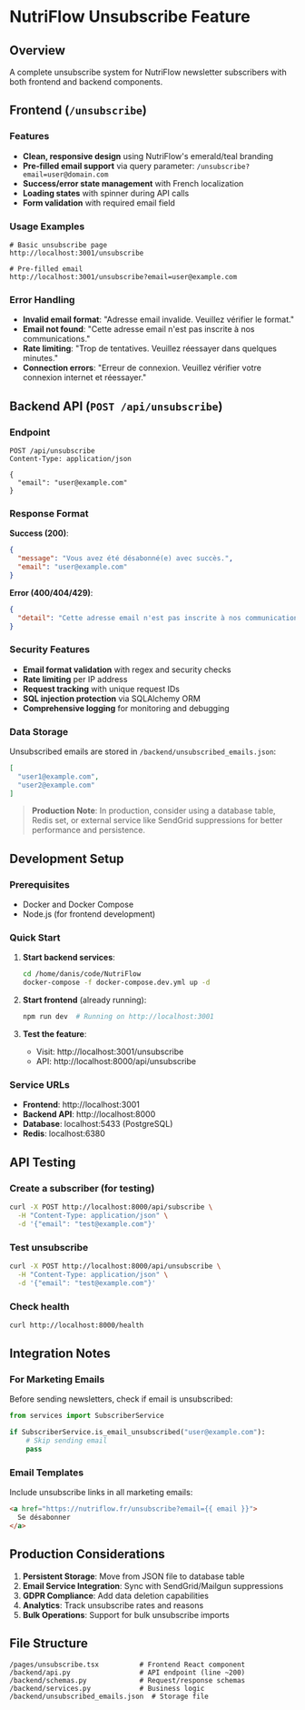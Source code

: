 # NutriFlow Unsubscribe Feature

## Overview
A complete unsubscribe system for NutriFlow newsletter subscribers with both frontend and backend components.

## Frontend (`/unsubscribe`)

### Features
- **Clean, responsive design** using NutriFlow's emerald/teal branding
- **Pre-filled email support** via query parameter: `/unsubscribe?email=user@domain.com`
- **Success/error state management** with French localization
- **Loading states** with spinner during API calls
- **Form validation** with required email field

### Usage Examples
```
# Basic unsubscribe page
http://localhost:3001/unsubscribe

# Pre-filled email
http://localhost:3001/unsubscribe?email=user@example.com
```

### Error Handling
- **Invalid email format**: "Adresse email invalide. Veuillez vérifier le format."
- **Email not found**: "Cette adresse email n'est pas inscrite à nos communications."
- **Rate limiting**: "Trop de tentatives. Veuillez réessayer dans quelques minutes."
- **Connection errors**: "Erreur de connexion. Veuillez vérifier votre connexion internet et réessayer."

## Backend API (`POST /api/unsubscribe`)

### Endpoint
```
POST /api/unsubscribe
Content-Type: application/json

{
  "email": "user@example.com"
}
```

### Response Format
**Success (200)**:
```json
{
  "message": "Vous avez été désabonné(e) avec succès.",
  "email": "user@example.com"
}
```

**Error (400/404/429)**:
```json
{
  "detail": "Cette adresse email n'est pas inscrite à nos communications."
}
```

### Security Features
- **Email format validation** with regex and security checks
- **Rate limiting** per IP address
- **Request tracking** with unique request IDs
- **SQL injection protection** via SQLAlchemy ORM
- **Comprehensive logging** for monitoring and debugging

### Data Storage
Unsubscribed emails are stored in `/backend/unsubscribed_emails.json`:
```json
[
  "user1@example.com",
  "user2@example.com"
]
```

> **Production Note**: In production, consider using a database table, Redis set, or external service like SendGrid suppressions for better performance and persistence.

## Development Setup

### Prerequisites
- Docker and Docker Compose
- Node.js (for frontend development)

### Quick Start
1. **Start backend services**:
   ```bash
   cd /home/danis/code/NutriFlow
   docker-compose -f docker-compose.dev.yml up -d
   ```

2. **Start frontend** (already running):
   ```bash
   npm run dev  # Running on http://localhost:3001
   ```

3. **Test the feature**:
   - Visit: http://localhost:3001/unsubscribe
   - API: http://localhost:8000/api/unsubscribe

### Service URLs
- **Frontend**: http://localhost:3001
- **Backend API**: http://localhost:8000
- **Database**: localhost:5433 (PostgreSQL)
- **Redis**: localhost:6380

## API Testing

### Create a subscriber (for testing)
```bash
curl -X POST http://localhost:8000/api/subscribe \
  -H "Content-Type: application/json" \
  -d '{"email": "test@example.com"}'
```

### Test unsubscribe
```bash
curl -X POST http://localhost:8000/api/unsubscribe \
  -H "Content-Type: application/json" \
  -d '{"email": "test@example.com"}'
```

### Check health
```bash
curl http://localhost:8000/health
```

## Integration Notes

### For Marketing Emails
Before sending newsletters, check if email is unsubscribed:
```python
from services import SubscriberService

if SubscriberService.is_email_unsubscribed("user@example.com"):
    # Skip sending email
    pass
```

### Email Templates
Include unsubscribe links in all marketing emails:
```html
<a href="https://nutriflow.fr/unsubscribe?email={{ email }}">
  Se désabonner
</a>
```

## Production Considerations

1. **Persistent Storage**: Move from JSON file to database table
2. **Email Service Integration**: Sync with SendGrid/Mailgun suppressions
3. **GDPR Compliance**: Add data deletion capabilities
4. **Analytics**: Track unsubscribe rates and reasons
5. **Bulk Operations**: Support for bulk unsubscribe imports

## File Structure
```
/pages/unsubscribe.tsx          # Frontend React component
/backend/api.py                 # API endpoint (line ~200)
/backend/schemas.py             # Request/response schemas
/backend/services.py            # Business logic
/backend/unsubscribed_emails.json  # Storage file
```
